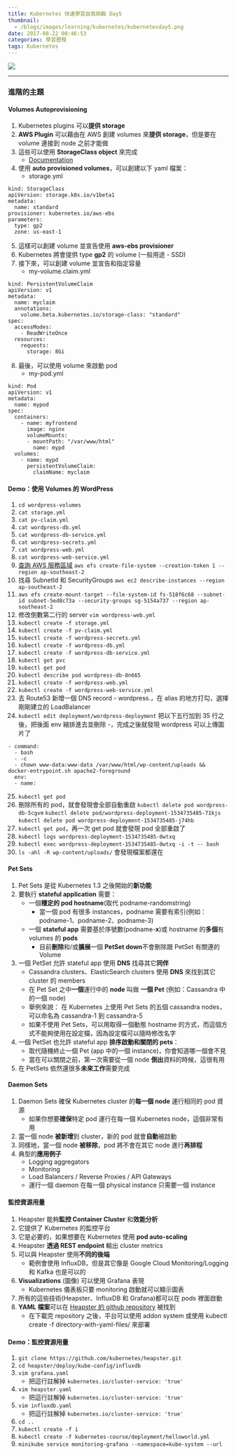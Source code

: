 ```yaml
---
title: Kubernetes 快速學習自我挑戰 Day5
thumbnail:
  - /blogs/images/learning/kubernetes/kubernetesday5.png
date: 2017-08-22 00:46:53
categories: 學習歷程
tags: Kubernetes
---
```

<img src="/blogs/images/learning/kubernetes/kubernetesday5.png">

***
### 進階的主題
#### Volumes Autoprovisioning
1. Kubernetes plugins 可以**提供 storage**
2. **AWS Plugin** 可以藉由在 AWS 創建 volumes 來**提供 storage**，但是要在 volume 連接到 node 之前才能做
3. 這些可以使用 **StorageClass object** 來完成
    - [Documentation](https://kubernetes.io/docs/concepts/storage/persistent-volumes/#storageclasses)
4. 使用 **auto provisioned volumes**，可以創建以下 yaml 檔案：
    - storage.yml
```
kind: StorageClass
apiVersion: storage.k8s.io/v1beta1
metadata:
  name: standard
provisioner: kubernetes.io/aws-ebs
parameters:
  type: gp2
  zone: us-east-1
```
5. 這樣可以創建 volume 並宣告使用 **aws-ebs provisioner**
6. Kubernetes 將會提供 type **gp2** 的 volume (一般用途 - SSD)
7. 接下來，可以創建 volume 並宣告和指定容量
    - my-volume.claim.yml
```
kind: PersistentVolumeClaim
apiVersion: v1
metadata:
  name: myclaim
  annotations:
    volume.beta.kubernetes.io/storage-class: "standard"
spec:
  accessModes:
    - ReadWriteOnce
  resources:
    requests:
      storage: 8Gi
```
8. 最後，可以使用 volume 來啟動 pod
    - my-pod.yml
```
kind: Pod
apiVersion: v1
metadata:
  name: mypod
spec:
  containers:
    - name: myfrontend
      image: nginx
      volumeMounts:
      - mountPath: "/var/www/html"
        name: mypd
  volumes:
    - name: mypd
      persistentVolumeClaim:
        claimName: myclaim
```
#### Demo：使用 Volumes 的 WordPress
1. `cd wordpress-volumes` 
2. `cat storage.yml`
3. `cat pv-claim.yml`
4. `cat wordpress-db.yml`
5. `cat wordpress-db-service.yml`
6. `cat wordpress-secrets.yml`
7. `cat wordpress-web.yml`
8. `cat wordpress-web-service.yml`
9. [查詢 AWS 服務區域](http://docs.aws.amazon.com/general/latest/gr/rande.html#s3_region)
`aws efs create-file-system --creation-token 1 --region ap-southeast-2`
10. 找尋 SubnetId 和 SecurityGroups
`aws ec2 describe-instances --region ap-southeast-2`
11. `aws efs create-mount-target --file-system-id fs-518f6c68 --subnet-id subnet-5ed8c73a --security-groups sg-5154a737 --region ap-southeast-2`
12. 修改倒數第二行的 server
`vim wordpress-web.yml`
13. `kubectl create -f storage.yml`
14. `kubectl create -f pv-claim.yml`
15. `kubectl create -f wordpress-secrets.yml`
16. `kubectl create -f wordpress-db.yml`
17. `kubectl create -f wordpress-db-service.yml`
18. `kubectl get pvc`
19. `kubectl get pod`
20. `kubectl describe pod wordpress-db-8n665`
21. `kubectl create -f wordpress-web.yml`
22. `kubectl create -f wordpress-web-service.yml`
23. 去 Route53 新增一個 DNS record - wordpress.<domain>，在 alias 的地方打勾，選擇剛剛建立的 LoadBalancer
24. `kubectl edit deployment/wordpress-deployment` 把以下五行加到 35 行之後，把後面 env 縮排進去並刪除 -，完成之後就發現 wordpress 可以上傳圖片了
```
- command:
  - bash
  - -c
  - chown www-data:www-data /var/www/html/wp-content/uploads && docker-entrypoint.sh apache2-foreground
  env: 
  - name: 
```
25. `kubectl get pod`
26. 刪除所有的 pod，就會發現會全部自動重啟
`kubectl delete pod wordpress-db-5cgvm`
`kubectl delete pod/wordpress-deployment-1534735485-71kjs`
`kubectl delete pod wordpress-deployment-1534735485-j74hb`
27. `kubectl get pod`，再一次 get pod 就會發現 pod 全部重啟了
28. `kubectl logs wordpress-deployment-1534735485-0wtxq`
29. `kubectl exec wordpress-deployment-1534735485-0wtxq -i -t -- bash`
30. `ls -ahl -R wp-content/uploads/` 會發現檔案都還在
#### Pet Sets
1. Pet Sets 是從 Kubernetes 1.3 之後開始的**新功能**
2. 要執行 **stateful application** 需要：
    - 一個**穩定的 pod hostname**(取代 podname-randomstring)
        - 當一個 pod 有很多 instances，podname 需要有索引(例如：podname-1、podname-2、podname-3)
    - 一個 **stateful app** 需要基於序號數(podname-**x**)或 hostname 的**多個**有 volumes 的 **pods**
        - 目前**刪除**和/或**擴展**一個 **PetSet down**不會刪除跟 PetSet 有關連的 Volume
3. 一個 PetSet 允許 stateful app 使用 **DNS** 找尋其它**同伴**
    - Cassandra clusters、ElasticSearch clusters 使用 **DNS** 來找到其它 cluster 的 members
    - 在 Pet Set 之中**一個**運行中的 **node** 叫做 **一個 Pet** (例如：Cassandra 中的一個 node)
    - 舉例來說： 在 Kubernetes 上使用 Pet Sets 的五個 cassandra nodes，可以命名為 cassandra-1 到 cassandra-5
    - 如果不使用 Pet Sets，可以用取得一個動態 hostname 的方式，而這個方式不能夠使用在設定檔，因為設定檔可以隨時修改名字
4. 一個 PetSet 也允許 stateful app **排序啟動和關閉的 pets**：
    - 取代隨機終止一個 Pet (app 中的一個 instance)，你會知道哪一個會不見
    - 當在可以關閉之前，第一次需要從一個 node **倒出**資料的時候，這很有用
5. 在 PetSets 依然還很多**未來工作**需要完成
#### Daemon Sets
1. Daemon Sets 確保 Kubernetes cluster 的**每一個 node** 運行相同的 pod 資源
    - 如果你想要**確保**特定 pod 運行在每一個 Kubernetes node，這個非常有用
2. 當一個 node **被新增**到 cluster，新的 pod 就會**自動**被啟動
3. 同樣地，當一個 node **被移除**，pod 將不會在其它 node 進行**再排程**
4. 典型的**應用例子**
    - Logging aggregators
    - Monitoring
    - Load Balancers / Reverse Proxies / API Gateways
    - 運行一個 daemon 在每一個 physical instance 只需要一個 instance
#### 監控資源用量
1. Heapster 能夠**監控 Container Cluster** 和**效能分析**
2. 它提供了 Kubernetes 的監控平台
3. 它是必要的，如果想要在 Kubernetes 使用 **pod auto-scaling**
4. Heapster **透過 REST endpoint** 輸出 cluster metrics
5. 可以與 Heapster 使用**不同的後端**
    - 範例會使用 InfluxDB，但是其它像是 Google Cloud Monitoring/Logging 和 Kafka 也是可以的
6. **Visualizations** (圖像) 可以使用 Grafana 表現
    - Kubernetes 儀表板只要 monitoring 啟動就可以顯示圖表
7. 所有的這些技術(Heapster、InfluxDB 和 Grafana)都可以在 pods 裡面啟動
8. **YAML 檔案**可以在 [Heapster 的 github repository](https://github.com/kubernetes/heapster/tree/master/deploy/kube-config/influxdb) 被找到
    - 在下載完 repository 之後，平台可以使用 addon system 或使用 kubectl create -f directory-with-yaml-files/ 來部署
#### Demo：監控資源用量
1. `git clone https://github.com/kubernetes/heapster.git`
2. `cd heapster/deploy/kube-config/influxdb`
3. `vim grafana.yaml`
    - 把這行註解掉 `kubernetes.io/cluster-service: 'true'`
4. `vim heapster.yaml`
    - 把這行註解掉 `kubernetes.io/cluster-service: 'true'`
5. `vim influxdb.yaml`
    - 把這行註解掉 `kubernetes.io/cluster-service: 'true'`
6. `cd ..`
7. `kubectl create -f i`
8. `kubectl create -f kubernetes-course/deployment/helloworld.yml`
9. `minikube service monitoring-grafana --namespace=kube-system --url`















